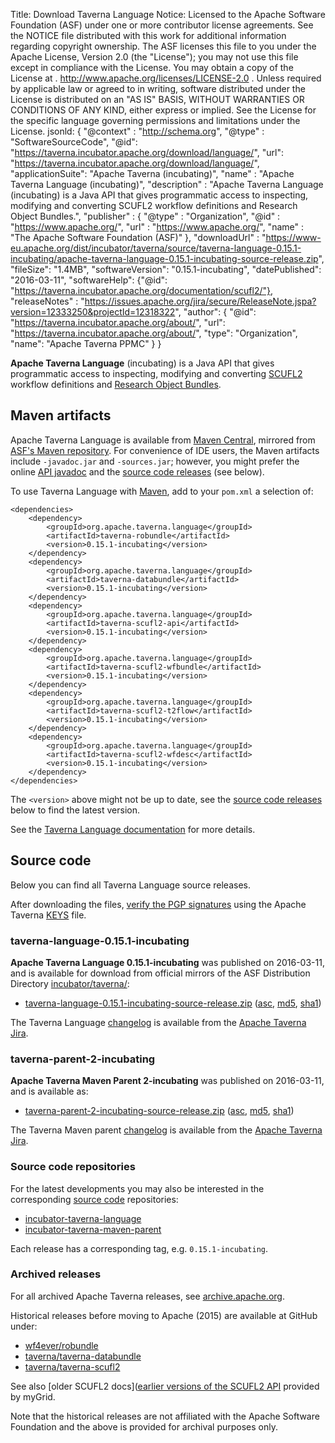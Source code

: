 Title:     Download Taverna Language
Notice:    Licensed to the Apache Software Foundation (ASF) under one
           or more contributor license agreements.  See the NOTICE file
           distributed with this work for additional information
           regarding copyright ownership.  The ASF licenses this file
           to you under the Apache License, Version 2.0 (the
           "License"); you may not use this file except in compliance
           with the License.  You may obtain a copy of the License at
           .
             http://www.apache.org/licenses/LICENSE-2.0
           .
           Unless required by applicable law or agreed to in writing,
           software distributed under the License is distributed on an
           "AS IS" BASIS, WITHOUT WARRANTIES OR CONDITIONS OF ANY
           KIND, either express or implied.  See the License for the
           specific language governing permissions and limitations
           under the License.
jsonld: {
    "@context" : "http://schema.org",
    "@type" : "SoftwareSourceCode",
    "@id": "https://taverna.incubator.apache.org/download/language/",
    "url": "https://taverna.incubator.apache.org/download/language/",
    "applicationSuite": "Apache Taverna (incubating)",
    "name" : "Apache Taverna Language (incubating)",
    "description" : "Apache Taverna Language (incubating) is a Java API that gives programmatic access to inspecting, modifying and converting SCUFL2 workflow definitions and Research Object Bundles.",
    "publisher" : { "@type" : "Organization",
                    "@id" : "https://www.apache.org/",
                   "url" : "https://www.apache.org/",
                    "name" : "The Apache Software Foundation (ASF)" },
    "downloadUrl" : "https://www-eu.apache.org/dist/incubator/taverna/source/taverna-language-0.15.1-incubating/apache-taverna-language-0.15.1-incubating-source-release.zip",
    "fileSize": "1.4MB",
    "softwareVersion": "0.15.1-incubating",
    "datePublished": "2016-03-11",
    "softwareHelp": {"@id": "https://taverna.incubator.apache.org/documentation/scufl2/"},
    "releaseNotes" : "https://issues.apache.org/jira/secure/ReleaseNote.jspa?version=12333250&projectId=12318322",
     "author": { "@id": "https://taverna.incubator.apache.org/about/",
                 "url": "https://taverna.incubator.apache.org/about/",
                 "type": "Organization",
                 "name": "Apache Taverna PPMC" }
  }            

**Apache Taverna Language** (incubating) is a Java API that gives programmatic
access to inspecting, modifying and converting
[SCUFL2](/documentation/scufl2/) workflow definitions and
[Research Object Bundles](https://w3id.org/bundle).

## Maven artifacts

Apache Taverna Language is available from
[Maven Central](https://repo1.maven.org/maven2/org/apache/taverna/language/),
mirrored from
[ASF's Maven repository](https://repository.apache.org/content/repositories/releases/org/apache/taverna/language/).
For convenience of IDE users, the Maven artifacts include `-javadoc.jar` and
`-sources.jar`; however, you might prefer the
online [API javadoc](/javadoc/taverna-language/?org/apache/taverna/scufl2/api/package-summary.html)
and the [source code releases](#source-code) (see below).

To use Taverna Language with [Maven](https://maven.apache.org/),
add to your `pom.xml` a selection of:

    <dependencies>
        <dependency>
            <groupId>org.apache.taverna.language</groupId>
            <artifactId>taverna-robundle</artifactId>
            <version>0.15.1-incubating</version>
        </dependency>
        <dependency>
            <groupId>org.apache.taverna.language</groupId>
            <artifactId>taverna-databundle</artifactId>
            <version>0.15.1-incubating</version>
        </dependency>
        <dependency>
            <groupId>org.apache.taverna.language</groupId>
            <artifactId>taverna-scufl2-api</artifactId>
            <version>0.15.1-incubating</version>
        </dependency>
        <dependency>
            <groupId>org.apache.taverna.language</groupId>
            <artifactId>taverna-scufl2-wfbundle</artifactId>
            <version>0.15.1-incubating</version>
        </dependency>
        <dependency>
            <groupId>org.apache.taverna.language</groupId>
            <artifactId>taverna-scufl2-t2flow</artifactId>
            <version>0.15.1-incubating</version>
        </dependency>
        <dependency>
            <groupId>org.apache.taverna.language</groupId>
            <artifactId>taverna-scufl2-wfdesc</artifactId>
            <version>0.15.1-incubating</version>
        </dependency>
    </dependencies>

The `<version>` above might not be up to date,
see the [source code releases](#source-code) below to find the latest version.

See the [Taverna Language documentation](/documentation/scufl2/) for more details.


## Source code

Below you can find all Taverna Language source releases.

After downloading the files,
[verify the PGP signatures](https://www.apache.org/info/verification.html)
using the Apache Taverna [KEYS](https://www.apache.org/dist/incubator/taverna/KEYS)
file.

### taverna-language-0.15.1-incubating

**Apache Taverna Language 0.15.1-incubating** was published on 2016-03-11, and is available for download
from official mirrors of the
ASF Distribution Directory [incubator/taverna/](https://www.apache.org/dyn/closer.cgi/incubator/taverna/):

* [taverna-language-0.15.1-incubating-source-release.zip](https://www.apache.org/dyn/closer.cgi/incubator/taverna/source/taverna-language-0.15.1-incubating/apache-taverna-language-0.15.1-incubating-source-release.zip)
  ([asc](https://www.apache.org/dist/incubator/taverna/source/taverna-language-0.15.1-incubating/apache-taverna-language-0.15.1-incubating-source-release.zip.asc),
  [md5](https://www.apache.org/dist/incubator/taverna/source/taverna-language-0.15.1-incubating/apache-taverna-language-0.15.1-incubating-source-release.zip.md5),
  [sha1](https://www.apache.org/dist/incubator/taverna/source/taverna-language-0.15.1-incubating/apache-taverna-language-0.15.1-incubating-source-release.zip.sha1))

The Taverna Language [changelog](https://issues.apache.org/jira/secure/ReleaseNote.jspa?version=12333250&projectId=12318322)
is available from the [Apache Taverna Jira](https://issues.apache.org/jira/browse/TAVERNA/component/12326808).



### taverna-parent-2-incubating

**Apache Taverna Maven Parent 2-incubating** was published on 2016-03-11, and is available as:

* [taverna-parent-2-incubating-source-release.zip](https://www.apache.org/dyn/closer.cgi/incubator/taverna/source/taverna-parent-2-incubating/apache-taverna-parent-2-incubating-source-release.zip)
  ([asc](https://www.apache.org/dist/incubator/taverna/source/taverna-parent-2-incubating/apache-taverna-parent-2-incubating-source-release.zip.asc),
  [md5](https://www.apache.org/dist/incubator/taverna/source/taverna-parent-2-incubating/apache-taverna-parent-2-incubating-source-release.zip.md5),
  [sha1](https://www.apache.org/dist/incubator/taverna/source/taverna-parent-2-incubating/apache-taverna-parent-2-incubating-source-release.zip.sha1))

The Taverna Maven parent [changelog](https://issues.apache.org/jira/secure/ReleaseNote.jspa?version=12333249&projectId=12318322)
is available from the [Apache Taverna Jira](https://issues.apache.org/jira/browse/TAVERNA/component/12326807).

### Source code repositories

For the latest developments you may also be interested in the corresponding
 [source code](/download/code/) repositories:

* [incubator-taverna-language](https://github.com/apache/incubator-taverna-language)
* [incubator-taverna-maven-parent](https://github.com/apache/incubator-taverna-maven-parent/)

Each release has a corresponding tag, e.g. `0.15.1-incubating`.

### Archived releases

For all archived Apache Taverna releases, see
[archive.apache.org](https://archive.apache.org/dist/incubator/taverna/).

Historical releases before moving to Apache (2015) are available at
GitHub under:

* [wf4ever/robundle](https://github.com/wf4ever/robundle/releases)
* [taverna/taverna-databundle](https://github.com/taverna/taverna-databundle/releases)
* [taverna/taverna-scufl2](https://github.com/taverna/taverna-scufl2/releases)

See also [older SCUFL2 docs]([earlier versions of the SCUFL2 API](http://dev.mygrid.org.uk/wiki/display/developer/SCUFL2+API)
provided by myGrid.

Note that the historical releases are not affiliated with the
Apache Software Foundation and the above is provided for archival purposes only.
